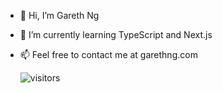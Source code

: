 - 👋 Hi, I’m Gareth Ng
- 🌱 I’m currently learning TypeScript and Next.js
- 📫 Feel free to contact me at garethng.com

  ![visitors](https://visitor-badge.glitch.me/badge?page_id=garethng.githubreadme)

<!---
gcn12/gcn12 is a ✨ special ✨ repository because its `README.md` (this file) appears on your GitHub profile.
You can click the Preview link to take a look at your changes.
--->
